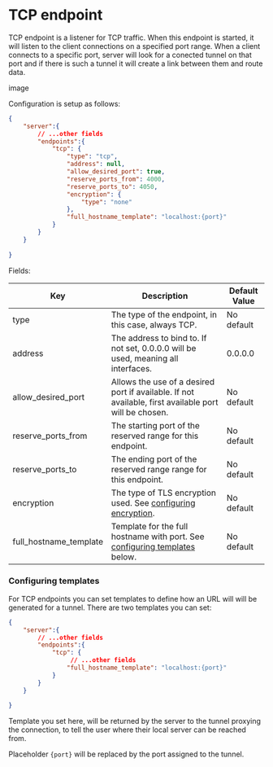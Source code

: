 # TCP endpoint

TCP endpoint is a listener for TCP traffic. When this endpoint is started, it will listen to the client connections on
a specified port range. When a client connects to a specific port, server will look for a conected tunnel on that port
and if there is such a tunnel it will create a link between them and route data.

image

Configuration is setup as follows:

```json
{
    "server":{
        // ...other fields
        "endpoints":{
            "tcp": {
                "type": "tcp",
                "address": null,
                "allow_desired_port": true,
                "reserve_ports_from": 4000,
                "reserve_ports_to": 4050,
                "encryption": {
                    "type": "none"
                },
                "full_hostname_template": "localhost:{port}"
            }
        }
    }
    
}
```

Fields:

| Key                    | Description                                                                                           | Default Value |
| ---------------------- | ----------------------------------------------------------------------------------------------------- | ------------- |
| type                   | The type of the endpoint, in this case, always TCP.                                                   | No default    |
| address                | The address to bind to. If not set, 0.0.0.0 will be used, meaning all interfaces.                     | 0.0.0.0       |
| allow_desired_port     | Allows the use of a desired port if available. If not available, first available port will be chosen. | No default    |
| reserve_ports_from     | The starting port of the reserved range for this endpoint.                                            | No default    |
| reserve_ports_to       | The ending port of the reserved range range for this endpoint.                                        | No default    |
| encryption             | The type of TLS encryption used. See [configuring encryption](../configuring-encryption.md).          | No default    |
| full_hostname_template | Template for the full hostname with port. See [configuring templates](#configuring-templates) below.  | No default    |



### Configuring templates

For TCP endpoints you can set templates to define how an URL will will be generated for a tunnel. There are two templates
you can set: 


```json
{
    "server":{
        // ...other fields
        "endpoints":{
            "tcp": {
                 // ...other fields
                "full_hostname_template": "localhost:{port}"
            }
        }
    }
    
}
```

Template you set here, will be returned by the server to the tunnel proxying the connection, to tell the user where
their local server can be reached from.

Placeholder `{port}` will be replaced by the port assigned to the tunnel.